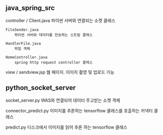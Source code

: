 java_spring_src
---------------
controller /
	Client.java
		파이썬 서버와 연결되는 소켓 클래스

	FileSender.java
		파이썬 서버와 데이터를 전송하는 스트림 클래스

	HandlerFile.java
		파일 객체

	HomeController.java
		spring http request controller 클래스

view /
	sendview.jsp
		웹 페이지. 이미지 촬영 및 업로드 가능

python_socket_server
--------------------
socket_server.py
	WAS와 연결되어 데이터 주고받는 소켓 객체

connector_predict.py
	이미지를 추론하는 tensorflow 클래스를 호출하는 커낵터 클래스

predict.py
	디스크에서 이미지를 읽어 추론 하는 tensorflow 클래스
